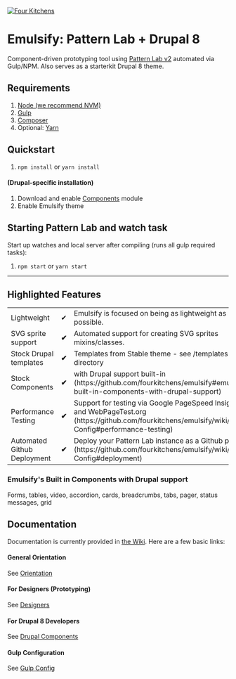 [![Four Kitchens](https://img.shields.io/badge/4K-Four%20Kitchens-35AA4E.svg)](https://fourkitchens.com/)

# Emulsify: Pattern Lab + Drupal 8

Component-driven prototyping tool using [Pattern Lab v2](http://patternlab.io/) automated via Gulp/NPM. Also serves as a starterkit Drupal 8 theme.

## Requirements

  1. [Node (we recommend NVM)](https://github.com/creationix/nvm)
  2. [Gulp](http://gulpjs.com/)
  3. [Composer](https://getcomposer.org/)
  4. Optional: [Yarn](https://github.com/yarnpkg/yarn)

## Quickstart

  1. `npm install` or `yarn install`

#### (Drupal-specific installation)

  1. Download and enable [Components](https://www.drupal.org/project/components) module
  2. Enable Emulsify theme

## Starting Pattern Lab and watch task

  Start up watches and local server after compiling (runs all gulp required tasks):

  1. `npm start` or `yarn start`

  ---

## Highlighted Features

<table><tbody>
<tr><td>Lightweight</td><td>✔</td><td>Emulsify is focused on being as lightweight as possible.</td></tr>
<tr><td>SVG sprite support </td><td><strong>✔</strong></td><td>Automated support for creating SVG sprites mixins/classes.</td></tr>
<tr><td>Stock Drupal templates </td><td><strong>✔</strong></td><td>Templates from Stable theme - see /templates directory</td></tr>
<tr><td>Stock Components </td><td><strong>✔</strong></td><td>with Drupal support built-in (https://github.com/fourkitchens/emulsify#emulsifys-built-in-components-with-drupal-support)</td></tr>
<tr><td>Performance Testing </td><td><strong>✔</strong></td><td>Support for testing via Google PageSpeed Insights and WebPageTest.org (https://github.com/fourkitchens/emulsify/wiki/Gulp-Config#performance-testing)</td></tr>
<tr><td>Automated Github Deployment </td><td><strong>✔</strong></td><td>Deploy your Pattern Lab instance as a Github page (https://github.com/fourkitchens/emulsify/wiki/Gulp-Config#deployment)</td></tr>
</tbody>
</table>

<h3 id="components">Emulsify's Built in Components with Drupal support</h3>
Forms, tables, video, accordion, cards, breadcrumbs, tabs, pager, status messages, grid

## Documentation
Documentation is currently provided in [the Wiki](https://github.com/fourkitchens/emulsify/wiki). Here are a few basic links:

#### General Orientation

See [Orientation](https://github.com/fourkitchens/emulsify/wiki/Orientation)

#### For Designers (Prototyping)

See [Designers](https://github.com/fourkitchens/emulsify/wiki/For-Designers)

#### For Drupal 8 Developers

See [Drupal Components](https://github.com/fourkitchens/emulsify/wiki/Drupal-Components)

#### Gulp Configuration

See [Gulp Config](https://github.com/fourkitchens/emulsify/wiki/Gulp-Config)

